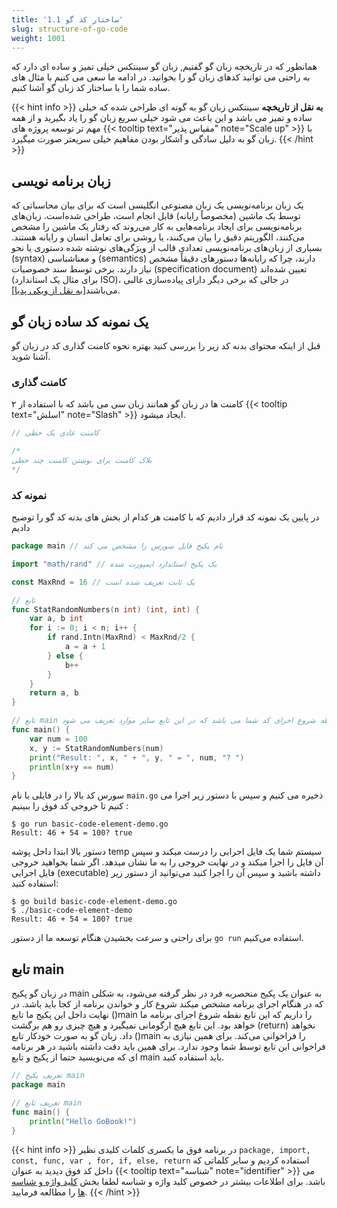 ```yaml
---
title: '1.1 ساختار کد گو'
slug: structure-of-go-code
weight: 1001
---
```


همانطور که در تاریخچه زبان گو گفتیم, زبان گو سینتکس خیلی تمیز و ساده ای دارد که به راحتی می توانید کدهای زبان گو را بخوانید. در ادامه ما سعی می کنیم با مثال های ساده شما را با ساختار کد زبان گو آشنا کنیم.

{{< hint info >}}
**به نقل از تاریخچه**
سینتکس زبان گو به گونه ای طراحی شده که خیلی ساده و تمیز می باشد و این باعث می شود خیلی سریع زبان گو را یاد بگیرید و از همه مهم تر توسعه پروژه های {{< tooltip text="مقیاس پذیر" note="Scale up" >}} با زبان گو به دلیل سادگی و آشکار بودن مفاهیم خیلی سریعتر صورت میگیرد.
{{< /hint >}}


## زبان برنامه نویسی

یک زبان برنامه‌نویسی یک زبان مصنوعی انگلیسی است که برای بیان محاسباتی که توسط یک ماشین (مخصوصاً رایانه) قابل انجام است، طراحی شده‌است. زبان‌های برنامه‌نویسی برای ایجاد برنامه‌هایی به کار می‌روند که رفتار یک ماشین را مشخص می‌کنند، الگوریتم دقیق را بیان می‌کنند، یا روشی برای تعامل انسان و رایانه هستند. بسیاری از زبان‌های برنامه‌نویسی تعدادی قالب از ویژگی‌های نوشته شده دستوری یا نحو (syntax) و معناشناسی (semantics) دارند، چرا که رایانه‌ها دستورهای دقیقاً مشخص نیاز دارند. برخی توسط سند خصوصیات (specification document) تعیین شده‌اند (برای مثال یک استاندارد ISO)، در حالی که برخی دیگر دارای پیاده‌سازی غالبی می‌باشند[[به نقل از ویکی پدیا](https://fa.wikipedia.org/wiki/%D8%B2%D8%A8%D8%A7%D9%86_%D8%A8%D8%B1%D9%86%D8%A7%D9%85%D9%87%E2%80%8C%D9%86%D9%88%DB%8C%D8%B3%DB%8C)]. 


## یک نمونه کد ساده زبان گو

قبل از اینکه محتوای بدنه کد زیر را بررسی کنید بهتره نحوه کامنت گذاری کد در زبان گو آشنا شوید.

### کامنت گذاری
کامنت ها در زبان گو همانند زبان سی می باشد که با استفاده از ۲ {{< tooltip text="اسلش" note="Slash" >}} ایجاد میشود.

```go
// کامنت عادی یک خطی

/*
بلاک کامنت برای نوشتن کامنت چند خطی
*/
```

### نمونه کد

در پایین یک نمونه کد قرار دادیم که با کامنت هر کدام از بخش های بدنه کد گو را توضیح دادیم

```go
package main // نام پکیج فایل سورس را مشخص می کند

import "math/rand" // یک پکیج استاندارد ایمپورت شده

const MaxRnd = 16 // یک ثابت تعریف شده است

// تابع
func StatRandomNumbers(n int) (int, int) {
	var a, b int
	for i := 0; i < n; i++ {
		if rand.Intn(MaxRnd) < MaxRnd/2 {
			a = a + 1
		} else {
			b++
		}
	}
	return a, b
}

// تابع main اولین نقطه شروع اجرای کد شما می باشد که در این تابع سایر موارد تعریف می شود.
func main() {
	var num = 100
	x, y := StatRandomNumbers(num)
	print("Result: ", x, " + ", y, " = ", num, "? ")
	println(x+y == num)
}
```

سورس کد بالا را در فایلی با نام `main.go` ذخیره می کنیم و سپس با دستور زیر اجرا می کنیم تا خروجی کد فوق را ببینیم :

```shell
$ go run basic-code-element-demo.go
Result: 46 + 54 = 100? true
```

دستور بالا ابتدا داخل پوشه temp سیستم شما یک فایل اجرایی را درست میکند و سپس آن فایل را اجرا میکند و در نهایت خروجی را به ما نشان میدهد. اگر شما بخواهید خروجی فایل اجرایی (executable) داشته باشید و سپس آن را اجرا کنید می‌توانید از دستور زیر استفاده کنید:

```shell
$ go build basic-code-element-demo.go
$ ./basic-code-element-demo
Result: 46 + 54 = 100? true
```

برای راحتی و سرعت بخشیدن هنگام توسعه ما از دستور `go run` استفاده می‌کنیم.


## تابع main

در زبان گو پکیج main به عنوان یک پکیج منحصربه فرد در نظر گرفته می‌شود، به شکلی که در هنگام اجرای برنامه مشخص میکند شروع کار و خواندن برنامه از کجا باید باشد. در نهایت داخل این پکیج ما تابع ()main را داریم که این تابع نقطه شروع اجرای برنامه ما خواهد بود. این تابع هیچ ارگومانی نمیگیرد و هیچ چیزی رو هم برگشت (return) نخواهد داد. زبان گو به صورت خودکار تابع ()main را فراخوانی می‌کند. برای همین نیازی به فراخوانی این تابع توسط شما وجود ندارد. برای همین باید دقت داشته باشید در هر برنامه ای که می‌نویسید حتما از پکیج و تابع main باید استفاده کنید.

```go
// تعریف پکیج main
package main 

// تعریف تابع main
func main() {
	println("Hello GoBook!")
}
```


{{< hint info >}}
در برنامه فوق ما یکسری کلمات کلیدی نظیر `package, import, const, func, var , for, if, else, return` استفاده کردیم و سایر کلماتی که داخل کد فوق دیدید به عنوان {{< tooltip text="شناسه" note="identifier" >}}  می باشد. برای اطلاعات بیشتر در خصوص کلید واژه و شناسه لطفا بخش [کلید واژه و شناسه ها](https://book.gofarsi.ir/chapter-1/go-built-in-keywords-identifiers/) را مطالعه فرمایید. 
{{< /hint >}}


